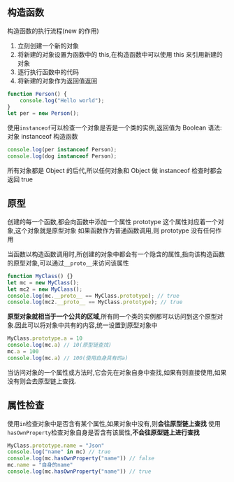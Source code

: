 ## 构造函数

构造函数的执行流程(new 的作用)

1. 立刻创建一个新的对象
2. 将新建的对象设置为函数中的 this,在构造函数中可以使用 this 来引用新建的对象
3. 逐行执行函数中的代码
4. 将新建的对象作为返回值返回

```js
function Person() {
    console.log("Hello world");
}
let per = new Person();
```

使用`instanceof`可以检查一个对象是否是一个类的实例,返回值为 Boolean
语法: 对象 instanceof 构造函数

```js
console.log(per instanceof Person);
console.log(dog instanceof Person);
```

所有对象都是 Object 的后代,所以任何对象和 Object 做 instanceof 检查时都会返回 true

## 原型

创建的每一个函数,都会向函数中添加一个属性 prototype
这个属性对应着一个对象,这个对象就是原型对象
如果函数作为普通函数调用,则 prototype 没有任何作用

当函数以构造函数调用时,所创建的对象中都会有一个隐含的属性,指向该构造函数的原型对象,可以通过`__proto__`来访问该属性

```js
function MyClass() {}
let mc = new MyClass();
let mc2 = new MyClass();
console.log(mc.__proto__ == MyClass.prototype); // true
console.log(mc2.__proto__ == MyClass.prototype); // true
```

**原型对象就相当于一个公共的区域**,所有同一个类的实例都可以访问到这个原型对象.因此可以将对象中共有的内容,统一设置到原型对象中
``` js
MyClass.prototype.a = 10
console.log(mc.a) // 10(原型链查找)
mc.a = 100
console.log(mc.a) // 100(使用自身具有的a)
```
当访问对象的一个属性或方法时,它会先在对象自身中查找,如果有则直接使用,如果没有则会去原型链上查找.

## 属性检查
使用`in`检查对象中是否含有某个属性,如果对象中没有,则**会往原型链上查找**
使用`hasOwnProperty`检查对象自身是否含有该属性,**不会往原型链上进行查找**
``` js
MyClass.prototype.name = "Json"
console.log("name" in mc) // true
console.log(mc.hasOwnProperty("name")) // false
mc.name = "自身的name"
console.log(mc.hasOwnProperty("name")) // true
```
